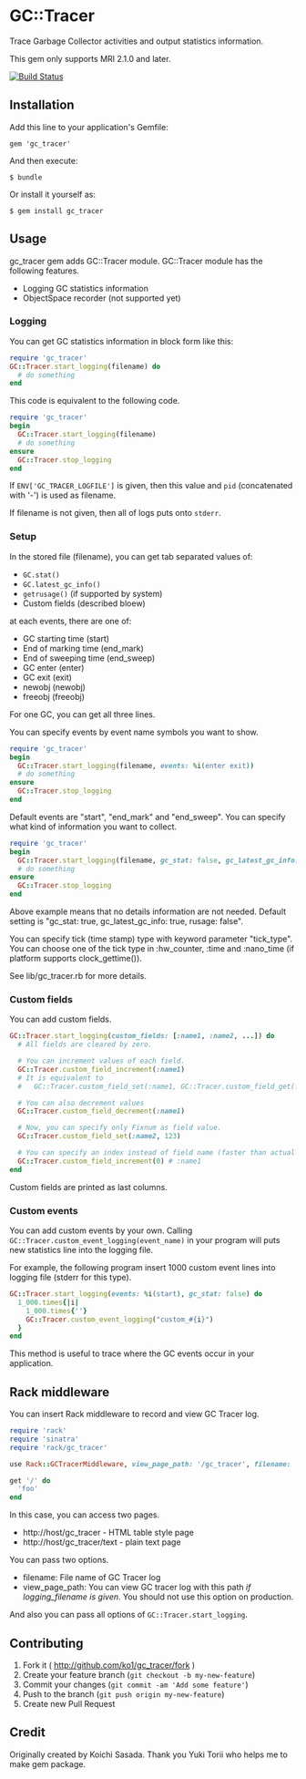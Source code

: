 # GC::Tracer

Trace Garbage Collector activities and output statistics information.

This gem only supports MRI 2.1.0 and later.

[![Build Status](https://travis-ci.org/ko1/gc_tracer.svg)](https://travis-ci.org/ko1/gc_tracer)

## Installation

Add this line to your application's Gemfile:

    gem 'gc_tracer'

And then execute:

    $ bundle

Or install it yourself as:

    $ gem install gc_tracer

## Usage

gc_tracer gem adds GC::Tracer module. GC::Tracer module has the following features.

- Logging GC statistics information
- ObjectSpace recorder (not supported yet)

### Logging

You can get GC statistics information in block form like this:

```ruby
require 'gc_tracer'
GC::Tracer.start_logging(filename) do
  # do something
end
```

This code is equivalent to the following code.

```ruby
require 'gc_tracer'
begin
  GC::Tracer.start_logging(filename)
  # do something
ensure
  GC::Tracer.stop_logging
end
```

If `ENV['GC_TRACER_LOGFILE']` is given, then this value and `pid` (concatenated with '-') is used as filename.

If filename is not given, then all of logs puts onto `stderr`.

### Setup

In the stored file (filename), you can get tab separated values of:

* `GC.stat()`
* `GC.latest_gc_info()`
* `getrusage()` (if supported by system)
* Custom fields (described bloew)

at each events, there are one of:

* GC starting time (start)
* End of marking time (end_mark)
* End of sweeping time (end_sweep)
* GC enter (enter)
* GC exit (exit)
* newobj (newobj)
* freeobj (freeobj)

For one GC, you can get all three lines.

You can specify events by event name symbols you want to show.

```ruby
require 'gc_tracer'
begin
  GC::Tracer.start_logging(filename, events: %i(enter exit))
  # do something
ensure
  GC::Tracer.stop_logging
end
```

Default events are "start", "end_mark" and "end_sweep". You can specify
what kind of information you want to collect.

```ruby
require 'gc_tracer'
begin
  GC::Tracer.start_logging(filename, gc_stat: false, gc_latest_gc_info: false, rusage: false)
  # do something
ensure
  GC::Tracer.stop_logging
end
```

Above example means that no details information are not needed. Default
setting is "gc_stat: true, gc_latest_gc_info: true, rusage: false".

You can specify tick (time stamp) type with keyword parameter
"tick_type". You can choose one of the tick type in :hw_counter, :time
and :nano_time (if platform supports clock_gettime()).

See lib/gc_tracer.rb for more details.

### Custom fields

You can add custom fields.

```ruby
GC::Tracer.start_logging(custom_fields: [:name1, :name2, ...]) do
  # All fields are cleared by zero.

  # You can increment values of each field.
  GC::Tracer.custom_field_increment(:name1)
  # It is equivalent to
  #   GC::Tracer.custom_field_set(:name1, GC::Tracer.custom_field_get(:name1))

  # You can also decrement values
  GC::Tracer.custom_field_decrement(:name1)

  # Now, you can specify only Fixnum as field value.
  GC::Tracer.custom_field_set(:name2, 123)

  # You can specify an index instead of field name (faster than actual name)
  GC::Tracer.custom_field_increment(0) # :name1
end
```

Custom fields are printed as last columns.

### Custom events

You can add custom events by your own. Calling
`GC::Tracer.custom_event_logging(event_name)` in your program will puts
new statistics line into the logging file.

For example, the following program insert 1000 custom event lines into
logging file (stderr for this type).

```ruby
GC::Tracer.start_logging(events: %i(start), gc_stat: false) do
  1_000.times{|i|
    1_000.times{''}
    GC::Tracer.custom_event_logging("custom_#{i}")
  }
end
```

This method is useful to trace where the GC events occur in your
application.


## Rack middleware

You can insert Rack middleware to record and view GC Tracer log.

```ruby
require 'rack'
require 'sinatra'
require 'rack/gc_tracer'

use Rack::GCTracerMiddleware, view_page_path: '/gc_tracer', filename: 'logging_file_name'

get '/' do
  'foo'
end
```

In this case, you can access two pages.

* http://host/gc_tracer - HTML table style page
* http://host/gc_tracer/text - plain text page

You can pass two options.

* filename: File name of GC Tracer log
* view_page_path: You can view GC tracer log with this path *if logging_filename is given*. You should not use this option on production.

And also you can pass all options of `GC::Tracer.start_logging`.

## Contributing

1. Fork it ( http://github.com/ko1/gc_tracer/fork )
2. Create your feature branch (`git checkout -b my-new-feature`)
3. Commit your changes (`git commit -am 'Add some feature'`)
4. Push to the branch (`git push origin my-new-feature`)
5. Create new Pull Request


## Credit

Originally created by Koichi Sasada.
Thank you Yuki Torii who helps me to make gem package.
